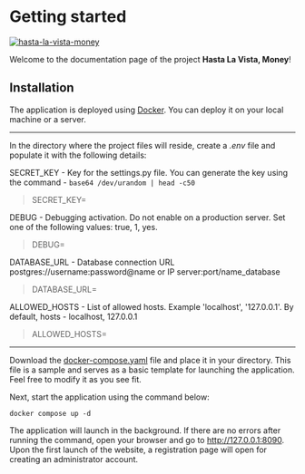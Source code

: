 # Getting started
[![hasta-la-vista-money](https://github.com/TurtleOld/hasta-la-vista-money/actions/workflows/hasta_la_vista_money.yaml/badge.svg)](https://github.com/TurtleOld/hasta-la-vista-money/actions/workflows/hasta_la_vista_money.yaml)  

Welcome to the documentation page of the project **Hasta La Vista, Money**!

## Installation  

The application is deployed using [Docker](https://docs.docker.com/desktop/setup/install/linux/). You can deploy it on your local machine or a server.
___

In the directory where the project files will reside, create a _.env_ file and populate it with the following details:

SECRET_KEY - Key for the settings.py file. You can generate the key using the command - ```base64 /dev/urandom | head -c50```

> SECRET_KEY=

DEBUG - Debugging activation. Do not enable on a production server.
Set one of the following values: true, 1, yes.

> DEBUG=

DATABASE_URL - Database connection URL  
postgres://username:password@name or IP server:port/name_database

> DATABASE_URL=

ALLOWED_HOSTS - List of allowed hosts. Example 'localhost',
'127.0.0.1'. By default, hosts - localhost, 127.0.0.1

> ALLOWED_HOSTS=  

___

Download the [docker-compose.yaml](https://github.com/TurtleOld/hasta-la-vista-money/releases/download/v1.4.0/docker-compose.yaml) file and place it in your directory. This file is a sample and serves as a basic template for launching the application. Feel free to modify it as you see fit.

Next, start the application using the command below:
```commandline
docker compose up -d
```
The application will launch in the background. If there are no errors after running the command, open your browser and go to http://127.0.0.1:8090.  
Upon the first launch of the website, a registration page will open for creating an administrator account.